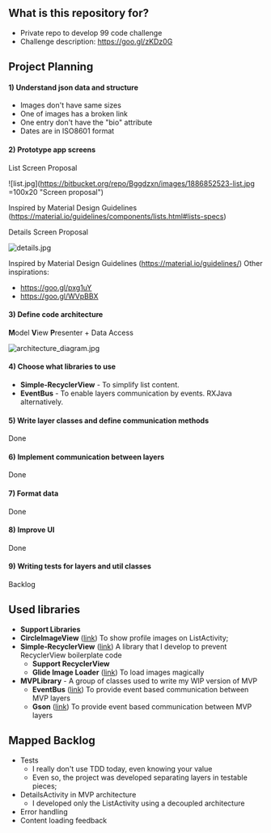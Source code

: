## What is this repository for? ##

* Private repo to develop 99 code challenge
* Challenge description: https://goo.gl/zKDz0G

## Project Planning ##

#### 1) Understand json data and structure ####
* Images don't have same sizes
* One of images has a broken link
* One entry don't have the "bio" attribute
* Dates are in ISO8601 format

#### 2) Prototype app screens ####
List Screen Proposal

![list.jpg](https://bitbucket.org/repo/Bggdzxn/images/1886852523-list.jpg =100x20 "Screen proposal")


Inspired by Material Design Guidelines (https://material.io/guidelines/components/lists.html#lists-specs)


Details Screen Proposal

![details.jpg](https://bitbucket.org/repo/Bggdzxn/images/1467426949-details.jpg)

Inspired by Material Design Guidelines (https://material.io/guidelines/)
Other inspirations:
* https://goo.gl/pxg1uY
* https://goo.gl/WVpBBX


#### 3) Define code architecture ####
**M**odel  **V**iew  **P**resenter + Data Access

![architecture_diagram.jpg](https://bitbucket.org/repo/Bggdzxn/images/3527184124-architecture_diagram.jpg)


#### 4) Choose what libraries to use ####
* **Simple-RecyclerView** - To simplify list content.
* **EventBus** - To enable layers communication by events. RXJava alternatively.



#### 5) Write layer classes and define communication methods ####
Done


#### 6) Implement communication between layers ####
Done

#### 7) Format data ####
Done


#### 8) Improve UI ####
Done


#### 9) Writing tests for layers and util classes ####
Backlog


## Used libraries ##
* **Support Libraries**
* **CircleImageView** ([link](https://github.com/hdodenhof/CircleImageView)) To show profile images on ListActivity;
* **Simple-RecyclerView** ([link](https://github.com/luisfernandezbr/simple-recyclerview)) A library that I develop to prevent RecyclerView boilerplate code 
    * **Support RecyclerView**
    * **Glide Image Loader** ([link](https://github.com/bumptech/glide)) To load images magically 
* **MVPLibrary** - A group of classes used to write my WIP version of MVP 
    * **EventBus** ([link](https://github.com/greenrobot/EventBus)) To provide event based communication between MVP layers
    * **Gson** ([link](https://github.com/google/gson)) To provide event based communication between MVP layers

## Mapped Backlog ##
* Tests
    * I really don't use TDD today, even knowing your value
    * Even so, the project was developed separating layers in testable pieces;
* DetailsActivity in MVP architecture
    * I developed only the ListActivity using a decoupled architecture
* Error handling
* Content loading feedback